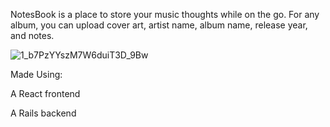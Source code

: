 NotesBook is a place to store your music thoughts while on the go. For any album, you can upload cover art, artist name, album name, release year, and notes.

![1_b7PzYYszM7W6duiT3D_9Bw](https://user-images.githubusercontent.com/53374859/113356536-65b43200-9310-11eb-88a8-b9115d7dd36e.png)

Made Using:

A React frontend

A Rails backend 
